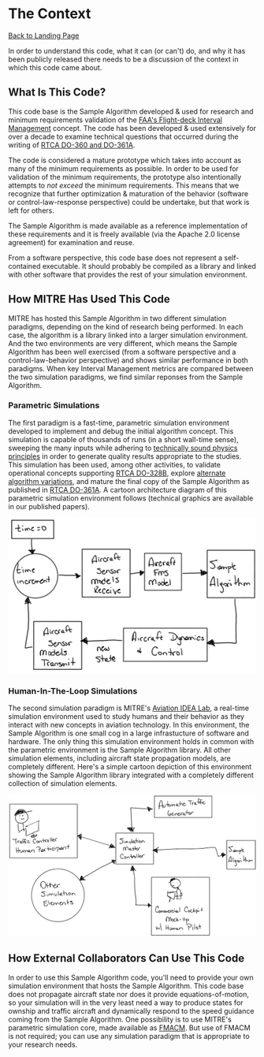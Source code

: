 # The Context

[Back to Landing Page](/README.md)

In order to understand this code, what it can (or can't) do, and why it has been publicly released there needs to be a discussion of the context in which this code came about. 

## What Is This Code?

This code base is the Sample Algorithm developed & used for research and minimum requirements validation of the [FAA's Flight-deck Interval Management](https://www.faa.gov/about/office_org/headquarters_offices/ang/offices/tc/library/storyboard/detailedwebpages/im.html) concept. The code has been developed & used extensively for over a decade to examine technical questions that occurred during the writing of [RTCA DO-360 and DO-361A](https://my.rtca.org/nc__store?search=do-361a). 

The code is considered a mature prototype which takes into account as many of the minimum requirements as possible. In order to be used for validation of the minimum requirements, the prototype also intentionally attempts to _not exceed_ the minimum requirements. This means that we recognize that further optimization & maturation of the behavior (software or control-law-response perspective) could be undertake, but that work is left for others. 

The Sample Algorithm is made available as a reference implementation of these requirements and it is freely available (via the Apache 2.0 license agreement) for examination and reuse.

From a software perspective, this code base does not represent a self-contained executable. It should probably be compiled as a library and linked with other software that provides the rest of your simulation environment.

## How MITRE Has Used This Code

MITRE has hosted this Sample Algorithm in two different simulation paradigms, depending on the kind of research being performed. In each case, the algorithm is a library linked into a larger simulation environment. And the two environments are very different, which means the Sample Algorithm has been well exercised (from a software perspective and a control-law-behavior perspective) and shows similar performance in both paradigms. When key Interval Management metrics are compared between the two simulation paradigms, we find similar reponses from the Sample Algorithm.

### Parametric Simulations

The first paradigm is a fast-time, parametric simulation environment developed to implement and debug the initial algorithm concept. This simulation is capable of thousands of runs (in a short wall-time sense), sweeping the many inputs while adhering to [technically sound physics principles](https://www.mitre.org/publications/technical-papers/derivation-of-a-point-mass-aircraft-model-used-for-fast-time) in order to generate quality results appropriate to the studies. This simulation has been used, among other activities, to validate operational concepts supporting [RTCA DO-328B](https://my.rtca.org/nc__store?search=do-328b), explore [alternate algorithm variations](https://arc.aiaa.org/doi/abs/10.2514/6.2014-3149), and mature the final copy of the Sample Algorithm as published in [RTCA DO-361A](https://my.rtca.org/nc__store?search=do-361a). A cartoon architecture diagram of this parametric simulation environment follows (technical graphics are available in our published papers).

![cartoon graphic of parametric simulation architecture](images/parametric_simulation_cartoon.png)


### Human-In-The-Loop Simulations

The second simulation paradigm is MITRE's [Aviation IDEA Lab](https://www.mitre.org/publications/project-stories/mitre-experimentation-lab-gives-wings-to-aviation-technology-research), a real-time simulation environment used to study humans and their behavior as they interact with new concepts in aviation technology. In this environment, the Sample Algorithm is one small cog in a large infrastucture of software and hardware. The only thing this simulation environment holds in common with the parametric environment is the Sample Algorithm library. All other simulation elements, including aircraft state propagation models, are completely different. Here's a simple cartoon depiction of this environment showing the Sample Algorithm library integrated with a completely different collection of simulation elements.

![cartoon graphic of hitl simulation architecture](images/hitl_simulation_cartoon.png)

## How External Collaborators Can Use This Code

In order to use this Sample Algorithm code, you'll need to provide your own simulation environment that hosts the Sample Algorithm. This code base does not propagate aircraft state nor does it provide equations-of-motion, so your simulation will in the very least need a way to produce states for ownship and traffic aircraft and dynamically respond to the speed guidance coming from the Sample Algorithm. One possibility is to use MITRE's parametric simulation core, made available as [FMACM](https://github.com/mitre/FMACM). But use of FMACM is not required; you can use any simulation paradigm that is appropriate to your research needs. 